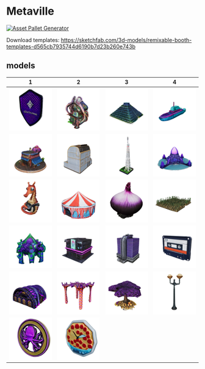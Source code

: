 # Metaville

[![Asset Pallet Generator](https://github.com/m3-org/metaville/actions/workflows/main.yml/badge.svg)](https://github.com/m3-org/metaville/actions/workflows/main.yml)

Download templates: https://sketchfab.com/3d-models/remixable-booth-templates-d565cb7935744d6190b7d23b260e743b



 ## models


| 1 | 2 | 3 | 4 |
| --- | --- | --- | --- |
| [![e0c63b02b68d_40a2873a1882_purple_octupus_shie](models/e0c63b02b68d_40a2873a1882_purple_octupus_shie.png)](models/e0c63b02b68d_40a2873a1882_purple_octupus_shie.glb) | [![db3620ee50dd_d1cdd01f8e5f_a_octopus_solarpunk](models/db3620ee50dd_d1cdd01f8e5f_a_octopus_solarpunk.png)](models/db3620ee50dd_d1cdd01f8e5f_a_octopus_solarpunk.glb) | [![de770716221b_0c9ef15ca795_giant_pyramid_with_](models/de770716221b_0c9ef15ca795_giant_pyramid_with_.png)](models/de770716221b_0c9ef15ca795_giant_pyramid_with_.glb) | [![08886d0a2ab6_bea34dec37c6_submarine_pirate_sh](models/08886d0a2ab6_bea34dec37c6_submarine_pirate_sh.png)](models/08886d0a2ab6_bea34dec37c6_submarine_pirate_sh.glb) |
| [![db5003c99da0_35887557abd3_solarpunk_cafe_with](models/db5003c99da0_35887557abd3_solarpunk_cafe_with.png)](models/db5003c99da0_35887557abd3_solarpunk_cafe_with.glb) | [![b7c4ec396f0c_a9b6b80ea2b6_mycelial_solarpunk_](models/b7c4ec396f0c_a9b6b80ea2b6_mycelial_solarpunk_.png)](models/b7c4ec396f0c_a9b6b80ea2b6_mycelial_solarpunk_.glb) | [![f8e705191dd0_7f5008f19c7e_a_radio_tower_min](models/f8e705191dd0_7f5008f19c7e_a_radio_tower_min.png)](models/f8e705191dd0_7f5008f19c7e_a_radio_tower_min.glb) | [![9457d7e111fa_178350aca399_a_temple_in_the_sha](models/9457d7e111fa_178350aca399_a_temple_in_the_sha.png)](models/9457d7e111fa_178350aca399_a_temple_in_the_sha.glb) |
| [![092b2610e163_46551126f160_Seahorse_playing_a_](models/092b2610e163_46551126f160_Seahorse_playing_a_.png)](models/092b2610e163_46551126f160_Seahorse_playing_a_.glb) | [![3b7ada4d65a4_5e45c2c2be0b_coral_reef_circus_t](models/3b7ada4d65a4_5e45c2c2be0b_coral_reef_circus_t.png)](models/3b7ada4d65a4_5e45c2c2be0b_coral_reef_circus_t.glb) | [![d74be3b18d3a_74016a1e41f4_giant_sprouting_pur](models/d74be3b18d3a_74016a1e41f4_giant_sprouting_pur.png)](models/d74be3b18d3a_74016a1e41f4_giant_sprouting_pur.glb) | [![40ac6c042cf0_557ec607b4ee_a_farm_plot_with_lo](models/40ac6c042cf0_557ec607b4ee_a_farm_plot_with_lo.png)](models/40ac6c042cf0_557ec607b4ee_a_farm_plot_with_lo.glb) |
| [![ecb694346be4_a364b6b7e77d_atlantis_central_ma](models/ecb694346be4_a364b6b7e77d_atlantis_central_ma.png)](models/ecb694346be4_a364b6b7e77d_atlantis_central_ma.glb) | [![28451cbf8266_c9bc90f09d7a_A_building_resembli](models/28451cbf8266_c9bc90f09d7a_A_building_resembli.png)](models/28451cbf8266_c9bc90f09d7a_A_building_resembli.glb) | [![9d3f0d0d2ead_b182b18f7fa1_hibrido_entre_un_ed](models/9d3f0d0d2ead_b182b18f7fa1_hibrido_entre_un_ed.png)](models/9d3f0d0d2ead_b182b18f7fa1_hibrido_entre_un_ed.glb) | [![76eff27ef71f_fe4c9c9f2b52_A_retro_icon_of_a_c](models/76eff27ef71f_fe4c9c9f2b52_A_retro_icon_of_a_c.png)](models/76eff27ef71f_fe4c9c9f2b52_A_retro_icon_of_a_c.glb) |
| [![01fc3e145a3b_e40a0b64cd69_A_3D_barracks_with_](models/01fc3e145a3b_e40a0b64cd69_A_3D_barracks_with_.png)](models/01fc3e145a3b_e40a0b64cd69_A_3D_barracks_with_.glb) | [![ee5b97a8d331_88c4f2b4c6c7_starfish_pergola_un](models/ee5b97a8d331_88c4f2b4c6c7_starfish_pergola_un.png)](models/ee5b97a8d331_88c4f2b4c6c7_starfish_pergola_un.glb) | [![9494aeb304bd_76f516dea419_a_giant_purple_tree](models/9494aeb304bd_76f516dea419_a_giant_purple_tree.png)](models/9494aeb304bd_76f516dea419_a_giant_purple_tree.glb) | [![c26056a48278_666d71d60755_shell_streetlights_](models/c26056a48278_666d71d60755_shell_streetlights_.png)](models/c26056a48278_666d71d60755_shell_streetlights_.glb) |
| [![d8442a6fd5f8_c5928ede910a_purple_octupus_coin](models/d8442a6fd5f8_c5928ede910a_purple_octupus_coin.png)](models/d8442a6fd5f8_c5928ede910a_purple_octupus_coin.glb) | [![91b6191aea87_e29d3620d146_underwater_pizza_cl](models/91b6191aea87_e29d3620d146_underwater_pizza_cl.png)](models/91b6191aea87_e29d3620d146_underwater_pizza_cl.glb) |
